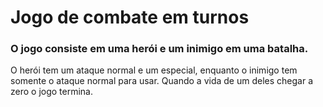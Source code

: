 # Jogo de combate em turnos

### O jogo consiste em uma herói e um inimigo em uma batalha.

O herói tem um ataque normal e um especial, enquanto o inimigo
tem somente o ataque normal para usar. Quando a vida de um deles
chegar a zero o jogo termina.

